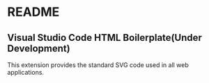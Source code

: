 # README
## Visual Studio Code HTML Boilerplate(Under Development)
 
This extension provides the standard SVG code used in all web applications.

